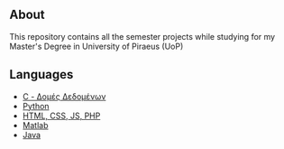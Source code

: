 ## About
This repository contains all the semester projects while studying for my Master's Degree in University of Piraeus (UoP)

## Languages

- [C - Δομές Δεδομένων](https://github.com/skaradimitriou/unipi-projects/tree/main/domes_dedomenon) </br>
- [Python](https://github.com/skaradimitriou/unipi-projects/tree/main/eisagwgi_stin_epistimi_ton_ypologiston) </br>
- [HTML, CSS, JS, PHP](https://github.com/skaradimitriou/unipi-projects/tree/main/texnologies_diadiktuou) </br>
- [Matlab](https://github.com/skaradimitriou/unipi-projects/tree/main/matlab) </br>
- [Java](https://github.com/skaradimitriou/unipi-projects/tree/main/antikeimenostrefis_programmatismos)

